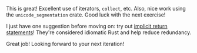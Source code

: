 This is great! Excellent use of iterators, `collect`, etc. Also, nice work using the `unicode_segmentation` crate. Good luck with the next exercise!

I just have one suggestion before moving on: try out [implicit return statements]! They're considered idiomatic Rust and help reduce redundancy.

Great job! Looking forward to your next iteration!

[implicit return statements]: https://doc.rust-lang.org/book/ch03-03-how-functions-work.html#functions-with-return-values